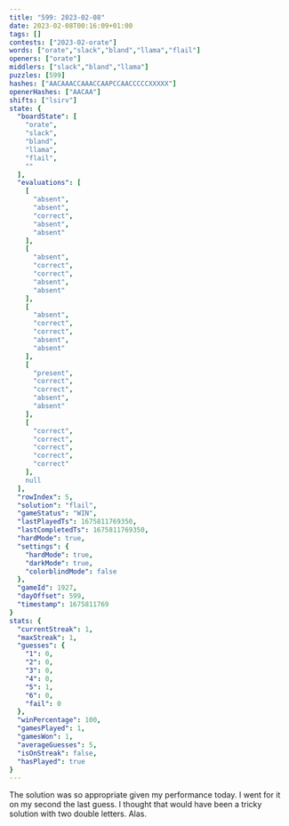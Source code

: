 ```yaml
---
title: "599: 2023-02-08"
date: 2023-02-08T00:16:09+01:00
tags: []
contests: ["2023-02-orate"]
words: ["orate","slack","bland","llama","flail"]
openers: ["orate"]
middlers: ["slack","bland","llama"]
puzzles: [599]
hashes: ["AACAAACCAAACCAAPCCAACCCCCXXXXX"]
openerHashes: ["AACAA"]
shifts: ["lsirv"]
state: {
  "boardState": [
    "orate",
    "slack",
    "bland",
    "llama",
    "flail",
    ""
  ],
  "evaluations": [
    [
      "absent",
      "absent",
      "correct",
      "absent",
      "absent"
    ],
    [
      "absent",
      "correct",
      "correct",
      "absent",
      "absent"
    ],
    [
      "absent",
      "correct",
      "correct",
      "absent",
      "absent"
    ],
    [
      "present",
      "correct",
      "correct",
      "absent",
      "absent"
    ],
    [
      "correct",
      "correct",
      "correct",
      "correct",
      "correct"
    ],
    null
  ],
  "rowIndex": 5,
  "solution": "flail",
  "gameStatus": "WIN",
  "lastPlayedTs": 1675811769350,
  "lastCompletedTs": 1675811769350,
  "hardMode": true,
  "settings": {
    "hardMode": true,
    "darkMode": true,
    "colorblindMode": false
  },
  "gameId": 1927,
  "dayOffset": 599,
  "timestamp": 1675811769
}
stats: {
  "currentStreak": 1,
  "maxStreak": 1,
  "guesses": {
    "1": 0,
    "2": 0,
    "3": 0,
    "4": 0,
    "5": 1,
    "6": 0,
    "fail": 0
  },
  "winPercentage": 100,
  "gamesPlayed": 1,
  "gamesWon": 1,
  "averageGuesses": 5,
  "isOnStreak": false,
  "hasPlayed": true
}
---
```

<!-- more -->
The solution was so appropriate given my performance today. I went for it on my second the last guess. I thought that would have been a tricky solution with two double letters. Alas. 
